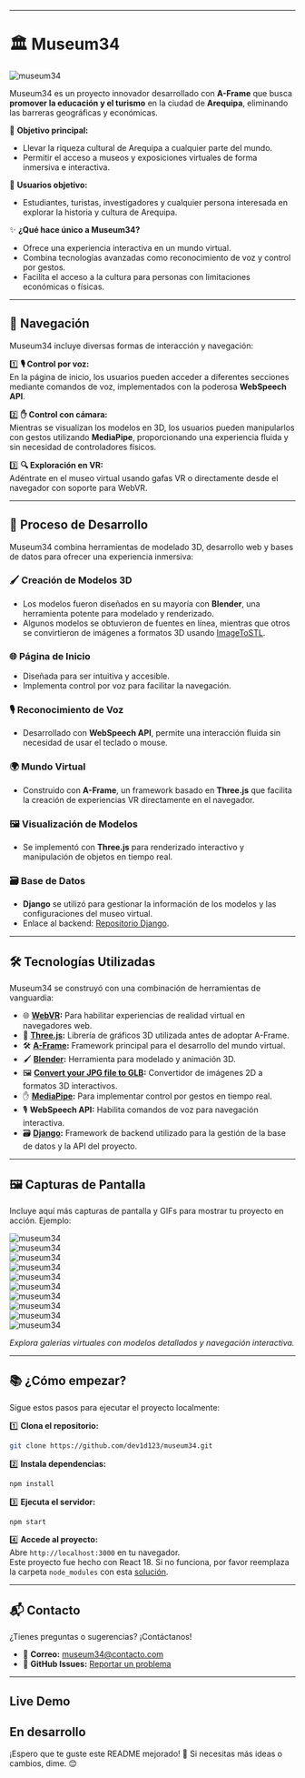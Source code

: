
---

# 🏛️ Museum34  

![museum34](/readmeImages/screen1.png)  

Museum34 es un proyecto innovador desarrollado con **A-Frame** que busca **promover la educación y el turismo** en la ciudad de **Arequipa**, eliminando las barreras geográficas y económicas.  

🌟 **Objetivo principal:**  
- Llevar la riqueza cultural de Arequipa a cualquier parte del mundo.  
- Permitir el acceso a museos y exposiciones virtuales de forma inmersiva e interactiva.  

👥 **Usuarios objetivo:**  
- Estudiantes, turistas, investigadores y cualquier persona interesada en explorar la historia y cultura de Arequipa.  

✨ **¿Qué hace único a Museum34?**  
- Ofrece una experiencia interactiva en un mundo virtual.  
- Combina tecnologías avanzadas como reconocimiento de voz y control por gestos.  
- Facilita el acceso a la cultura para personas con limitaciones económicas o físicas.  

---

## 🚀 Navegación  

Museum34 incluye diversas formas de interacción y navegación:  

1️⃣ **🎙️ Control por voz:**  
En la página de inicio, los usuarios pueden acceder a diferentes secciones mediante comandos de voz, implementados con la poderosa **WebSpeech API**.  

2️⃣ **✋ Control con cámara:**  
Mientras se visualizan los modelos en 3D, los usuarios pueden manipularlos con gestos utilizando **MediaPipe**, proporcionando una experiencia fluida y sin necesidad de controladores físicos.  

3️⃣ **🔍 Exploración en VR:**  
Adéntrate en el museo virtual usando gafas VR o directamente desde el navegador con soporte para WebVR.  

---

## 🔨 Proceso de Desarrollo  

Museum34 combina herramientas de modelado 3D, desarrollo web y bases de datos para ofrecer una experiencia inmersiva:  

### 🖌️ **Creación de Modelos 3D**  
- Los modelos fueron diseñados en su mayoría con **Blender**, una herramienta potente para modelado y renderizado.  
- Algunos modelos se obtuvieron de fuentes en línea, mientras que otros se convirtieron de imágenes a formatos 3D usando [ImageToSTL](https://imagetostl.com).  

### 🌐 **Página de Inicio**  
- Diseñada para ser intuitiva y accesible.  
- Implementa control por voz para facilitar la navegación.  

### 🎙️ **Reconocimiento de Voz**  
- Desarrollado con **WebSpeech API**, permite una interacción fluida sin necesidad de usar el teclado o mouse.  

### 🌍 **Mundo Virtual**  
- Construido con **A-Frame**, un framework basado en **Three.js** que facilita la creación de experiencias VR directamente en el navegador.  

### 🖼️ **Visualización de Modelos**  
- Se implementó con **Three.js** para renderizado interactivo y manipulación de objetos en tiempo real.  

### 🗃️ **Base de Datos**  
- **Django** se utilizó para gestionar la información de los modelos y las configuraciones del museo virtual.  
- Enlace al backend: [Repositorio Django](https://github.com/dev1d123/Museum_34_Backend).  

---

## 🛠️ Tecnologías Utilizadas  

Museum34 se construyó con una combinación de herramientas de vanguardia:  

- 🌐 **[WebVR](https://webvr.info/):** Para habilitar experiencias de realidad virtual en navegadores web.  
- 🎨 **[Three.js](https://threejs.org/):** Librería de gráficos 3D utilizada antes de adoptar A-Frame.  
- 🛠️ **[A-Frame](https://aframe.io/):** Framework principal para el desarrollo del mundo virtual.  
- 🖌️ **[Blender](https://www.blender.org/):** Herramienta para modelado y animación 3D.  
- 🖼️ **[Convert your JPG file to GLB](https://imagetostl.com/):** Convertidor de imágenes 2D a formatos 3D interactivos.  
- ✋ **[MediaPipe](https://mediapipe.dev/):** Para implementar control por gestos en tiempo real.  
- 🎙️ **WebSpeech API:** Habilita comandos de voz para navegación interactiva.  
- 🗃️ **[Django](https://www.djangoproject.com/):** Framework de backend utilizado para la gestión de la base de datos y la API del proyecto.  

---

## 🖼️ Capturas de Pantalla  

Incluye aquí más capturas de pantalla y GIFs para mostrar tu proyecto en acción. Ejemplo:  

![museum34](/readmeImages/screen1.png)  
![museum34](/readmeImages/img1.png)  
![museum34](/readmeImages/img2.png)  
![museum34](/readmeImages/img3.png)  
![museum34](/readmeImages/img4.png)  
![museum34](/readmeImages/img5.png)  
![museum34](/readmeImages/img6.png)  
![museum34](/readmeImages/img7.png)  
![museum34](/readmeImages/img8.png)  
![museum34](/readmeImages/img9.png)  

*Explora galerías virtuales con modelos detallados y navegación interactiva.*  

---

## 📚 ¿Cómo empezar?  

Sigue estos pasos para ejecutar el proyecto localmente:  

1️⃣ **Clona el repositorio:**  
```bash
git clone https://github.com/dev1d123/museum34.git
```  

2️⃣ **Instala dependencias:**  
```bash
npm install
```  

3️⃣ **Ejecuta el servidor:**  
```bash
npm start
```  

4️⃣ **Accede al proyecto:**  
Abre `http://localhost:3000` en tu navegador.  
Este proyecto fue hecho con React 18. Si no funciona, por favor reemplaza la carpeta `node_modules` con esta [solución](https://drive.google.com/file/d/1BWMse1_bAN88u5sD2VdiRgiYf8XAVjfb/view?usp=drive_link).

---

## 📬 Contacto  

¿Tienes preguntas o sugerencias? ¡Contáctanos!  
- 📧 **Correo:** museum34@contacto.com  
- 🐙 **GitHub Issues:** [Reportar un problema](https://github.com/dev1d123/museum34/issues)  

---

## Live Demo

En desarrollo
---

¡Espero que te guste este README mejorado! 🚀 Si necesitas más ideas o cambios, dime. 😊
